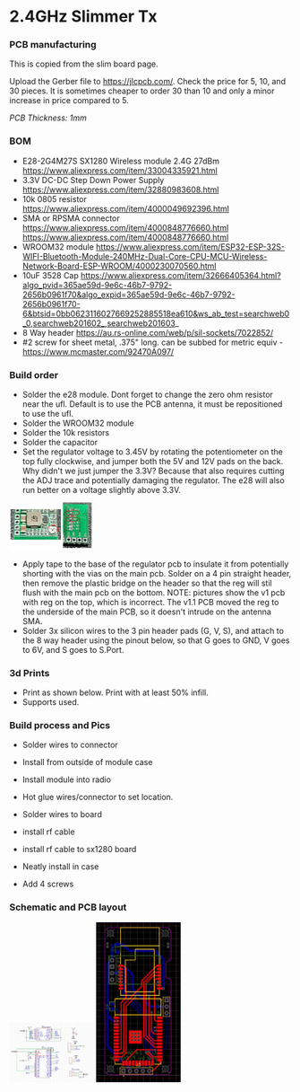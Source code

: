 
# 2.4GHz Slimmer Tx 

### PCB manufacturing

This is copied from the slim board page.

Upload the Gerber file to https://jlcpcb.com/.  Check the price for 5, 10, and 30 pieces.  It is sometimes cheaper to order 30 than 10 and only a minor increase in price compared to 5.

*PCB Thickness: 1mm*

### BOM

- E28-2G4M27S SX1280 Wireless module 2.4G 27dBm https://www.aliexpress.com/item/33004335921.html
- 3.3V DC-DC Step Down Power Supply https://www.aliexpress.com/item/32880983608.html
- 10k 0805 resistor https://www.aliexpress.com/item/4000049692396.html
- SMA or RPSMA connector https://www.aliexpress.com/item/4000848776660.html https://www.aliexpress.com/item/4000848776660.html
- WROOM32 module https://www.aliexpress.com/item/ESP32-ESP-32S-WIFI-Bluetooth-Module-240MHz-Dual-Core-CPU-MCU-Wireless-Network-Board-ESP-WROOM/4000230070560.html
- 10uF 3528 Cap https://www.aliexpress.com/item/32666405364.html?algo_pvid=365ae59d-9e6c-46b7-9792-2656b0961f70&algo_expid=365ae59d-9e6c-46b7-9792-2656b0961f70-6&btsid=0bb0623116027669252885518ea610&ws_ab_test=searchweb0_0,searchweb201602_,searchweb201603_
- 8 Way header https://au.rs-online.com/web/p/sil-sockets/7022852/
- #2 screw for sheet metal, .375" long. can be subbed for metric equiv - https://www.mcmaster.com/92470A097/

### Build order

- Solder the e28 module.  Dont forget to change the zero ohm resistor near the ufl.  Default is to use the PCB antenna, it must be repositioned to use the ufl.
- Solder the WROOM32 module
- Solder the 10k resistors
- Solder the capacitor
- Set the regulator voltage to 3.45V by rotating the potentiometer on the top fully clockwise, and jumper both the 5V and 12V pads on the back.  Why didn't we just jumper the 3.3V?  Because that also requires cutting the ADJ trace and potentially damaging the regulator.  The e28 will also run better on a voltage slightly above 3.3V.

<img src="img/regulator_setup.jpg" width="30%">

- Apply tape to the base of the regulator pcb to insulate it from potentially shorting with the vias on the main pcb. Solder on a 4 pin straight header, then remove the plastic bridge on the header so that the reg will stil flush with the main pcb on the bottom. NOTE: pictures show the v1 pcb with reg on the top, which is incorrect. The v1.1 PCB moved the reg to the underside of the main PCB, so it doesn't intrude on the antenna SMA.
- Solder 3x silicon wires to the 3 pin header pads (G, V, S), and attach to the 8 way header using the pinout below, so that G goes to GND, V goes to 6V, and S goes to S.Port.

### 3d Prints

- Print as shown below. Print with at least 50% infill.
- Supports used.



### Build process and Pics

- Solder wires to connector
- Install from outside of module case
- Install module into radio
- Hot glue wires/connector to set location.

- Solder wires to board
- install rf cable
- install rf cable to sx1280 board
- Neatly install in case
- Add 4 screws


### Schematic and PCB layout

<img src="img/schem.jpg" width="30%">

<img src="img/layout.jpg" width="30%">

